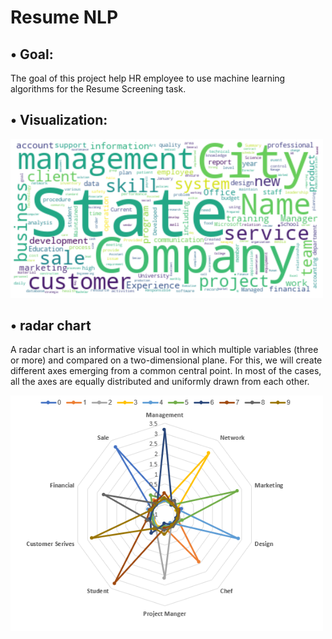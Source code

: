 #    Resume NLP

## • Goal:

 The goal of this project help HR employee to use machine learning algorithms for the Resume Screening task.

 
## • Visualization:

<img src="https://github.com/hanaaalqarni5/Resume_NLP/blob/main/Visulization.png" width="500"/>






## • radar chart 
A radar chart is an informative visual tool in which multiple variables (three or more) and compared on a two-dimensional plane. For this, we will create different axes emerging from a common central point. In most of the cases, all the axes are equally distributed and uniformly drawn from each other.


<img src="https://github.com/hanaaalqarni5/Resume_NLP/blob/main/chart.png" width="500"/>


